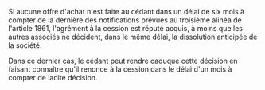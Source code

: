 Si aucune offre d'achat n'est faite au cédant dans un délai de six mois à compter de la dernière des notifications prévues au troisième alinéa de l'article 1861, l'agrément à la cession est réputé acquis, à moins que les autres associés ne décident, dans le même délai, la dissolution anticipée de la société.

Dans ce dernier cas, le cédant peut rendre caduque cette décision en faisant connaître qu'il renonce à la cession dans le délai d'un mois à compter de ladite décision.
